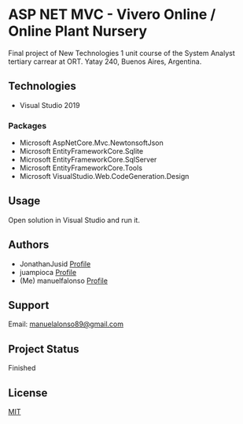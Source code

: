 # ASP NET MVC - Vivero Online / Online Plant Nursery

Final project of New Technologies 1 unit course of the System Analyst tertiary carrear at ORT. Yatay 240, Buenos Aires, Argentina.

## Technologies

* Visual Studio 2019

### Packages

* Microsoft AspNetCore.Mvc.NewtonsoftJson
* Microsoft EntityFrameworkCore.Sqlite
* Microsoft EntityFrameworkCore.SqlServer
* Microsoft EntityFrameworkCore.Tools
* Microsoft VisualStudio.Web.CodeGeneration.Design

## Usage

Open solution in Visual Studio and run it.

## Authors

* JonathanJusid [Profile](https://github.com/JonathanJusid)
* juampioca [Profile](https://github.com/juampioca)
* (Me) manuelfalonso [Profile](https://github.com/manuelfalonso)

## Support

Email: manuelalonso89@gmail.com

## Project Status

Finished

## License

[MIT](https://choosealicense.com/licenses/mit/)
